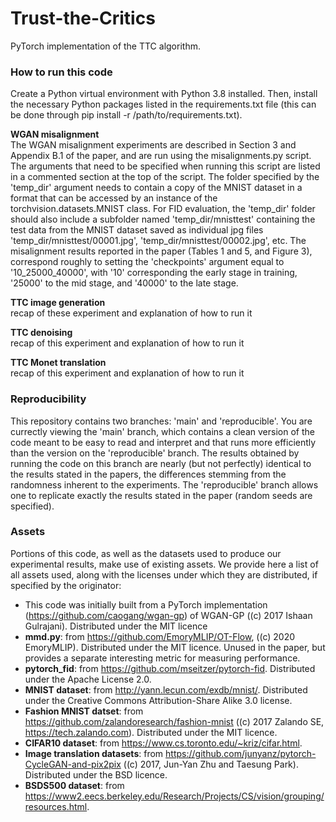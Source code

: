 # Trust-the-Critics
PyTorch implementation of the TTC algorithm.


### How to run this code
Create a Python virtual environment with Python 3.8 installed. Then, install the necessary Python packages listed in the requirements.txt file (this can be done through pip install -r /path/to/requirements.txt). 




**WGAN misalignment**  
The WGAN misalignment experiments are described in Section 3 and Appendix B.1 of the paper, and are run using the misalignments.py script. The arguments that need to be specified when running this script are listed in a commented section at the top of the script. The folder specified by the 'temp_dir' argument needs to contain a copy of the MNIST dataset in a format that can be accessed by an instance of the torchvision.datasets.MNIST class. For FID evaluation, the 'temp_dir' folder should also include a subfolder named 'temp_dir/mnisttest' containing the test data from the MNIST dataset saved as individual jpg files 'temp_dir/mnisttest/00001.jpg', 'temp_dir/mnisttest/00002.jpg', etc.  The misalignment results reported in the paper (Tables 1 and 5, and Figure 3), correspond roughly to setting the 'checkpoints' argument equal to '10_25000_40000', with '10' corresponding the early stage in training, '25000' to the mid stage, and '40000' to the late stage. 




**TTC image generation**   
recap of these experiment and explanation of how to run it



**TTC denoising**  
recap of this experiment and explanation of how to run it



**TTC Monet translation**  
recap of this experiment and explanation of how to run it
  
  

### Reproducibility
This repository contains two branches: 'main' and 'reproducible'. You are currectly viewing the 'main' branch, which contains a clean version of the code meant to be easy to read and interpret and that runs more efficiently than the version on the 'reproducible' branch. The results obtained by running the code on this branch are nearly (but not perfectly) identical to the results stated in the papers, the differences stemming from the randomness inherent to the experiments. The 'reproducible' branch allows one to replicate exactly the results stated in the paper (random seeds are specified). 


### Assets 
Portions of this code, as well as the datasets used to produce our experimental results, make use of existing assets. We provide here a list of all assets used, along with the licenses under which they are distributed, if specified by the originator:
- This code was initially built from a PyTorch implementation (https://github.com/caogang/wgan-gp) of WGAN-GP ((c) 2017 Ishaan Gulrajani). Distributed under the MIT licence
- **mmd.py**: from https://github.com/EmoryMLIP/OT-Flow, ((c) 2020 EmoryMLIP). Distributed under the MIT licence. Unused in the paper, but provides a separate interesting metric for measuring performance.
- **pytorch_fid**: from https://github.com/mseitzer/pytorch-fid. Distributed under the Apache License 2.0.
- **MNIST dataset**: from http://yann.lecun.com/exdb/mnist/. Distributed under the Creative Commons Attribution-Share Alike 3.0 license.
- **Fashion MNIST datset**: from  https://github.com/zalandoresearch/fashion-mnist ((c) 2017 Zalando SE, https://tech.zalando.com). Distributed under the MIT licence.
- **CIFAR10 dataset**: from https://www.cs.toronto.edu/~kriz/cifar.html.
- **Image translation datasets**: from https://github.com/junyanz/pytorch-CycleGAN-and-pix2pix ((c) 2017, Jun-Yan Zhu and Taesung Park). Distributed under the BSD licence.
- **BSDS500 dataset**: from https://www2.eecs.berkeley.edu/Research/Projects/CS/vision/grouping/resources.html.




